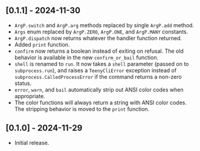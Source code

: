 ## [0.1.1] - 2024-11-30
- `ArgP.switch` and `ArgP.arg` methods replaced by single `ArgP.add` method.
- `Args` enum replaced by `ArgP.ZERO`, `ArgP.ONE`, and `ArgP.MANY` constants.
- `ArgP.dispatch` now returns whatever the handler function returned.
- Added `print` function.
- `confirm` now returns a boolean instead of exiting on refusal. The old behavior is available in the new `confirm_or_bail` function.
- `shell` is renamed to `run`. It now takes a `shell` parameter (passed on to `subprocess.run`), and raises a `TeenyCliError` exception instead of `subprocess.CalledProcessError` if the command returns a non-zero status.
- `error`, `warn`, and `bail` automatically strip out ANSI color codes when appropriate.
- The color functions will always return a string with ANSI color codes. The stripping behavior is moved to the `print` function.

## [0.1.0] - 2024-11-29
- Initial release.
